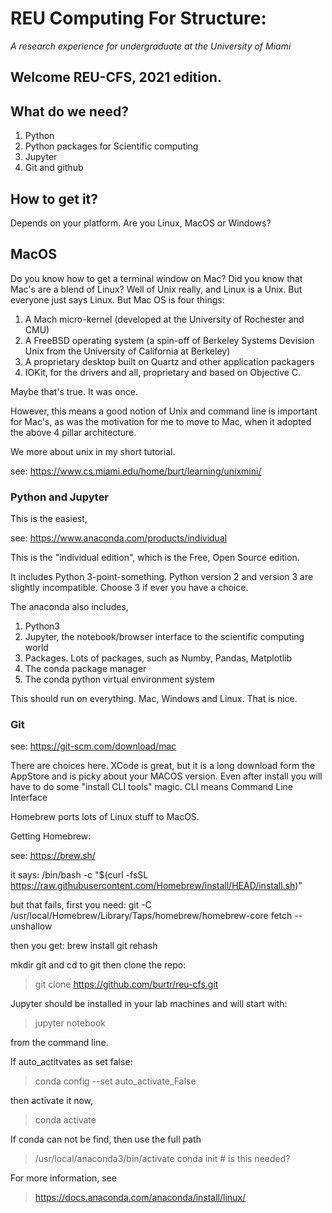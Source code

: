 

# REU Computing For Structure:
_A research experience for undergraduate at the University of Miami_


## Welcome REU-CFS, 2021 edition. 

## What do we need?

1. Python
1. Python packages for Scientific computing
1. Jupyter
1. Git and github

## How to get it?

Depends on your platform. Are you Linux, MacOS or Windows?

## MacOS

Do you know how to get a terminal window on Mac? Did you know that Mac's are
a blend of Linux? Well of Unix really, and Linux is a Unix. But everyone just says
Linux. But Mac OS is four things:

1. A Mach micro-kernel (developed at the University of Rochester and CMU)
1. A FreeBSD operating system (a spin-off of Berkeley Systems Devision Unix from 
the University of California at Berkeley)
1. A proprietary desktop built on Quartz and other application packagers
1. IOKit, for the drivers and all, proprietary and based on Objective C.

Maybe that's true. It was once. 

However, this means a good notion of Unix and command line is important for Mac's,
as was the motivation for me to move to Mac, when it adopted the above 4 pillar 
architecture. 

We more about unix in my short tutorial.

see: https://www.cs.miami.edu/home/burt/learning/unixmini/


### Python and Jupyter

This is the easiest, 

see: https://www.anaconda.com/products/individual

This is the "individual edition", which is the Free, Open Source edition. 

It includes Python 3-point-something. Python version 2 and version 3 are slightly
incompatible. Choose 3 if ever you have a choice.

The anaconda also includes,

1. Python3
1. Jupyter, the notebook/browser interface to the scientific computing world
1. Packages. Lots of packages, such as Numby, Pandas, Matplotlib
1. The conda package manager
1. The conda python virtual environment system

This should run on everything. Mac, Windows and Linux. That is nice.




### Git

see: https://git-scm.com/download/mac

There are choices here. XCode is great, but it is a long download form the AppStore 
and is picky about your MACOS version. Even after install you will have to do some
"install CLI tools" magic. CLI means Command Line Interface

Homebrew ports lots of Linux stuff to MacOS.


Getting Homebrew:

see: https://brew.sh/

it says:
/bin/bash -c "$(curl -fsSL https://raw.githubusercontent.com/Homebrew/install/HEAD/install.sh)"

but that fails, first you need:
git -C /usr/local/Homebrew/Library/Taps/homebrew/homebrew-core fetch --unshallow

then you get:
brew install git
rehash





mkdir git and cd to git
then clone the repo:

> git clone https://github.com/burtr/reu-cfs.git

Jupyter should be installed in your lab machines and will start with:

> jupyter notebook

from the command line.

If auto_actitvates as set false:

> conda config --set auto_activate_False

then activate it now,

> conda activate

If conda can not be find, then use the full path

> /usr/local/anaconda3/bin/activate
conda init # is this needed?

For more information, see

> https://docs.anaconda.com/anaconda/install/linux/


